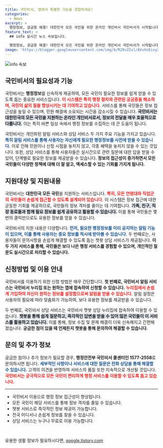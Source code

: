 ```yaml
---
title: 국민비서, 앱에서 특별한 기능을 경험하세요!
categories:
  - News
excerpt: >
  행정정보, 궁금증 해결! 대한민국 모든 국민을 위한 온라인 개인비서 국민비서가 시작됩니다. 미리 필요한 정보를 받고, 질문은 챗봇으로 해결하세요! 지금 바로 신청하러 가보세요!
feature_text: >
  ## info 실시간 뉴스 속보입니다.

  행정정보, 궁금증 해결! 대한민국 모든 국민을 위한 온라인 개인비서 국민비서가 시작됩니다. 미리 필요한 정보를 받고, 질문은 챗봇으로 해결하세요! 지금 바로 신청하러 가보세요!
image: 'https://blogger.googleusercontent.com/img/b/R29vZ2xl/AVvXsEixyZcFfHzMRdzZMjFBmAUKJYCLCGyLL1o632UiGVXcaFdKo_bkvkuCioo0uUKlGfBVcT3P84aROyZIXSBEx3Aw5nCQ3pTgDom1WDC4m8eifvWiAmWEEVb4x6G_l8C0QH225ldMjyaFvpxGEBGNO37VmDTDMHGhJPq73UglMfDca1-0aw/s1600/blogspot.png'
---
```


<p><img src="https://blogger.googleusercontent.com/img/b/R29vZ2xl/AVvXsEixyZcFfHzMRdzZMjFBmAUKJYCLCGyLL1o632UiGVXcaFdKo_bkvkuCioo0uUKlGfBVcT3P84aROyZIXSBEx3Aw5nCQ3pTgDom1WDC4m8eifvWiAmWEEVb4x6G_l8C0QH225ldMjyaFvpxGEBGNO37VmDTDMHGhJPq73UglMfDca1-0aw/s1600/blogspot.png" alt="info 속보" /></p>

<h2 data-ke-size="size26">국민비서의 필요성과 기능</h2>

<p data-ke-size="size16">국민비서는 <b>행정정보</b>를 신속하게 제공하여, 모든 국민이 필요한 정보를 쉽게 얻을 수 있도록 돕는 중요한 서비스입니다. <b><span style="color: #ee2323;">이 시스템은 특히 행정 절차와 관련된 궁금증을 해소하며, 국민의 삶의 질을 향상시키는 데 기여하고 있습니다.</span></b> 서비스를 통해 국민들은 정보 접근성을 높일 수 있으며, 민원 해결에 소요되는 시간을 감소시킬 수 있습니다. <b><span style="background-color: #21538527;">국민비서는 대한민국의 모든 국민을 지원하는 온라인 개인비서로서, 정보의 전달을 매우 효율적으로 다룹니다.</span></b> 이는 특히 바쁜 일상 속에서 행정 정보를 수집하는 데 큰 도움이 됩니다.</p>

<p data-ke-size="size16">국민비서는 개인화된 알림 서비스와 상담 서비스 두 가지 주요 기능을 가지고 있습니다. <b><span style="color: #1a5490;">특히 알림 서비스를 통해 사용자는 자신에게 필요한 행정정보를 사전에 받을 수 있습니다.</span></b> 이로 인해 민원이나 신청 시점을 놓치지 않고, 각종 혜택을 놓치지 않을 수 있는 것입니다. 또한, 상담 서비스를 통해 사용자들은 실시간으로 관련 질문에 대한 답을 받을 수 있어, 단계별로 필요한 정보를 제공받을 수 있습니다. <b>정보의 접근성이 증가하면서 모든 국민들이 다양한 정책에 대해 더 잘 알고, 액세스할 수 있는 기회를 가지게 됩니다.</b></p>

<h2 data-ke-size="size26">지원대상 및 지원내용</h2>

<p data-ke-size="size16">국민비서는 <b>대한민국 모든 국민</b>을 지원하는 서비스입니다. <b><span style="color: #ee2323;">특히, 모든 연령대와 직업군의 국민들이 손쉽게 접근할 수 있도록 설계되어 있습니다.</span></b> 이 시스템은 정보 접근에 대한 균등한 기회를 제공하므로, 국민들의 정보 격차를 줄이는 데 기여합니다. <b><span style="background-color: #21538527;">가족, 친구, 직장 동료들과 함께 필요 정보를 쉽게 공유하고 활용할 수 있습니다.</span></b> 이를 통해 국민들은 몇 번의 클릭만으로도 유용한 정보를 얻을 수 있습니다.</p>

<p data-ke-size="size16">국민비서의 지원 내용은 다양합니다. <b><span style="color: #1a5490;">먼저, 필요한 행정정보를 미리 공지하는 알림 기능이 있으며, 이를 통해 사용자는 중요 정보를 적시에 받아볼 수 있습니다.</span></b> 두 번째로는, 사용자들이 문의사항을 손쉽게 해결할 수 있도록 돕는 챗봇 상담 서비스가 제공됩니다. <b>이 두 가지 서비스를 통해, 국민들은 보다 나은 행정 서비스를 경험할 수 있으며, 개인적인 질문도 실시간으로 처리할 수 있습니다.</b></p>

<h2 data-ke-size="size26">신청방법 및 이용 안내</h2>

<p data-ke-size="size16">국민비서를 이용하기 위한 신청 방법은 매우 간단합니다. <b>첫 번째로, 국민비서 알림 서비스는 국민비서 누리집 또는 원하는 앱에 접속하여 신청할 수 있습니다.</b> <b><span style="color: #ee2323;">누리집에서 손쉽게 가입하여 자신이 원하는 정보를 설정함으로써 알림을 받을 수 있습니다.</span></b> 알림 설정은 사용자의 필요에 따라 맞춤화가 가능하여, 보다 유용한 정보를 제공받을 수 있습니다.</p>

<p data-ke-size="size16">두 번째로, 국민비서 상담 서비스는 국민비서 챗봇 상담 누리집에 접속하여 이용할 수 있습니다. <b><span style="background-color: #21538527;">챗봇을 통해 쉽게 질문하고, 즉각적인 답변을 받을 수 있어 많은 국민들이 이 서비스를 활용하고 있습니다.</span></b> 이를 통해, 정보 수집 및 문제 해결이 더욱 신속해지고 간편해졌습니다. <b>궁금한 점이 있을 때 언제든지 챗봇을 통해 문의하여 해결할 수 있습니다.</b></p>

<h2 data-ke-size="size26">문의 및 추가 정보</h2>

<p data-ke-size="size16">궁금한 점이나 추가 정보가 필요할 경우, <b>행정안전부 국민비서 콜센터인 1577-2558</b>로 문의하시면 됩니다. <b><span style="color: #1a5490;">세부적인 사항이나 서비스에 대한 질문은 전화 상담을 통해 해결할 수 있습니다.</span></b> 고객의 의견을 반영하여 서비스의 품질 또한 지속적으로 개선될 것입니다. <b><span style="color: #ee2323;">국민비서는 궁극적으로 모든 국민이 편리하게 행정 서비스를 이용할 수 있도록 돕고 있습니다.</span></b></p>

<hr>

<ul>
<li>국민비서 이용으로 행정 정보 접근성이 향상됩니다.</li>
<li>모든 국민이 해당 서비스를 통해 정보 격차를 줄일 수 있습니다.</li>
<li>챗봇 서비스로 즉각적인 정보 제공이 가능합니다.</li>
<li>전국 어디서나 손쉽게 정보를 찾을 수 있습니다.</li>
<li>상담 서비스는 누구나 무료로 이용 가능합니다.</li>
</ul>

<p data-ke-size="size16">&nbsp;</p>
유용한 생활 정보가 필요하시다면, <a href="https://qoogle.tistory.com" rel="dofollow">qoogle.tistory.com</a>


